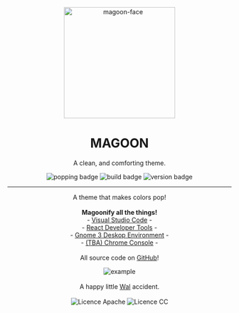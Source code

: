 <p align="center">
  <img alt='magoon-face' src='https://cloud.githubusercontent.com/assets/14088342/25765655/6603ba32-31ee-11e7-8592-60ff4b445127.png' width='250'/>
  <h1 align="center">MAGOON</h1>
  <p align="center">A clean, and comforting theme.</p>
  <p align="center">
    <img alt='popping badge' src='https://img.shields.io/badge/colors-popping!-green.svg?style=flat-square' />
    <img alt='build badge' src='https://img.shields.io/badge/build-passing-green.svg?style=flat-square' />
    <img alt='version badge' src='https://img.shields.io/badge/version-1.2.0-blue.svg?style=flat-square' />
  </p>
</div>
<hr>  

<p align="center">
  A theme that makes colors pop! <br><br>
  <b>Magoonify all the things!</b><br>
  - <a href="https://marketplace.visualstudio.com/items?itemName=Northerntwig.magoon">Visual Studio Code</a> - <br>
  - <a href="https://goo.gl/Gds7zy">React Developer Tools</a> - <br>
    - <a href="https://github.com/NorthernTwig/Magoon/tree/master/gtk">Gnome 3 Deskop Environment</a> - <br>
    - <a href="#">(TBA) Chrome Console</a> -<br><br>
    All source code on <a href="https://github.com/NorthernTwig/Magoon">GitHub</a>! 
</p>


<p align="center">
  <img alt='example' src='https://user-images.githubusercontent.com/14088342/28037860-2d2fa83a-65bd-11e7-9a57-0f63780379e2.png' /><br><br>
  A happy little <a href="https://github.com/dylanaraps/wal">Wal</a> accident.<br><br>
  <img alt='Licence Apache' src='https://img.shields.io/badge/License-Apache_2.0-blue.svg?style=flat-square' />
  <img alt='Licence CC' src='https://img.shields.io/badge/License-CC_BY--SA_4.0-blue.svg?style=flat-square' />
</p>

